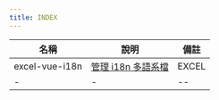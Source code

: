 ```yaml
---
title: INDEX
---
```


| 名稱           | 說明                                  | 備註  |
| -------------- | ------------------------------------- | ----- |
| excel-vue-i18n | [管理 i18n 多語系檔](./i18n_excel.md) | EXCEL |
| -              | -                                     | --    |
